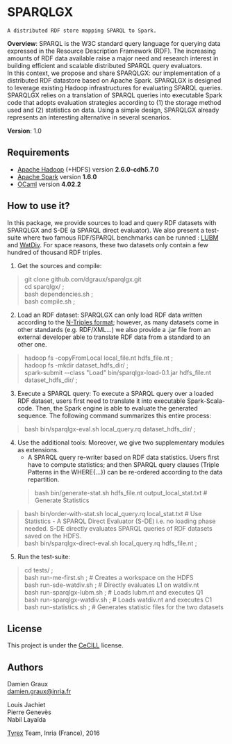 SPARQLGX
========

`A distributed RDF store mapping SPARQL to Spark.`

__Overview__: SPARQL is the W3C standard query language for
querying data expressed in the Resource Description Framework
(RDF). The increasing amounts of RDF data available raise a major need
and research interest in building efficient and scalable distributed
SPARQL query evaluators. <br/> In this context, we propose and share
SPARQLGX: our implementation of a distributed RDF datastore based on
Apache Spark. SPARQLGX is designed to leverage existing Hadoop
infrastructures for evaluating SPARQL queries. SPARQLGX relies on a
translation of SPARQL queries into executable Spark code that adopts
evaluation strategies according to (1) the storage method used and (2)
statistics on data. Using a simple design, SPARQLGX already represents
an interesting alternative in several scenarios.  </p> </div>
      
__Version__: 1.0

Requirements
------------

- [Apache Hadoop](http://hadoop.apache.org) (+HDFS) version __2.6.0-cdh5.7.0__
- [Apache Spark](http://spark.apache.org/) version __1.6.0__
- [OCaml](http://ocaml.org/) version __4.02.2__

How to use it?
--------------

In this package, we provide sources to load and query RDF
datasets with SPARQLGX and S-DE (a SPARQL direct
evaluator). We also present a test-suite where two famous
RDF/SPARQL benchmarks can be runned : [LUBM](http://swat.cse.lehigh.edu/projects/lubm/) and [WatDiv](http://dsg.uwaterloo.ca/watdiv/). For space reasons, these two datasets only contain a few hundred of thousand RDF triples.

1. Get the sources and compile:
>git clone github.com/dgraux/sparqlgx.git  
>cd sparqlgx/ ;  
>bash dependencies.sh ;  
>bash compile.sh ;  

2. Load an RDF dataset: SPARQLGX can only load RDF data written according to
	  the [N-Triples
	  format](https://www.w3.org/TR/n-triples/); however, as many datasets come in other
	  standards (e.g. RDF/XML...) we also provide a .jar
	  file from an external developer able to translate RDF data
	  from a standard to an other one.
>hadoop fs -copyFromLocal local_file.nt hdfs_file.nt ;  
>hadoop fs -mkdir dataset_hdfs_dir/ ;  
>spark-submit --class "Load" bin/sparqlgx-load-0.1.jar hdfs_file.nt dataset_hdfs_dir/ ;  

3. Execute a SPARQL query: To execute a SPARQL
	  query over a loaded RDF dataset, users first need to
	  translate it into executable Spark-Scala-code. Then, the
	  Spark engine is able to evaluate the generated sequence. The
	  following command summarizes this entire process:
>bash bin/sparqlgx-eval.sh local_query.rq dataset_hdfs_dir/ ;  

4. Use the additional tools: Moreover, we give
	  two supplementary modules as extensions.
	  - A SPARQL query re-writer based on RDF data
	  statistics. Users first have to compute statistics; and then
	  SPARQL query clauses (Triple Patterns in the WHERE{...}) can
	  be re-ordered according to the data repartition.  
	  >bash bin/generate-stat.sh hdfs_file.nt output_local_stat.txt # Generate Statistics  
>bash bin/order-with-stat.sh local_query.rq local_stat.txt # Use Statistics
	  - A SPARQL Direct Evaluator (S-DE) i.e. no loading
	  phase needed. S-DE directly evaluates SPARQL queries of RDF
	  datasets saved on the HDFS.  
>bash bin/sparqlgx-direct-eval.sh local_query.rq hdfs_file.nt ;  

5. Run the test-suite:
>cd tests/ ;  
>bash run-me-first.sh ;          # Creates a workspace on the HDFS  
>bash run-sde-watdiv.sh ;        # Directly evaluates L1 on watdiv.nt  
>bash run-sparqlgx-lubm.sh ;     # Loads lubm.nt and executes Q1  
>bash run-sparqlgx-watdiv.sh ;   # Loads watdiv.nt and executes C1  
>bash run-statistics.sh ;        # Generates statistic files for the two datasets  
</pre>

License
-------

This project is under the [CeCILL](http://www.cecill.info/index.en.html) license.

Authors
-------

Damien Graux  
<damien.graux@inria.fr>  

Louis Jachiet  
Pierre Genev&egrave;s  
Nabil Laya&iuml;da  

[Tyrex](tyrex.inria.fr) Team, Inria (France), 2016